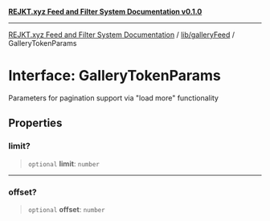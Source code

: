 [**REJKT.xyz Feed and Filter System Documentation v0.1.0**](../../../README.md)

***

[REJKT.xyz Feed and Filter System Documentation](../../../modules.md) / [lib/galleryFeed](../README.md) / GalleryTokenParams

# Interface: GalleryTokenParams

Parameters for pagination support via "load more" functionality

## Properties

### limit?

> `optional` **limit**: `number`

***

### offset?

> `optional` **offset**: `number`
